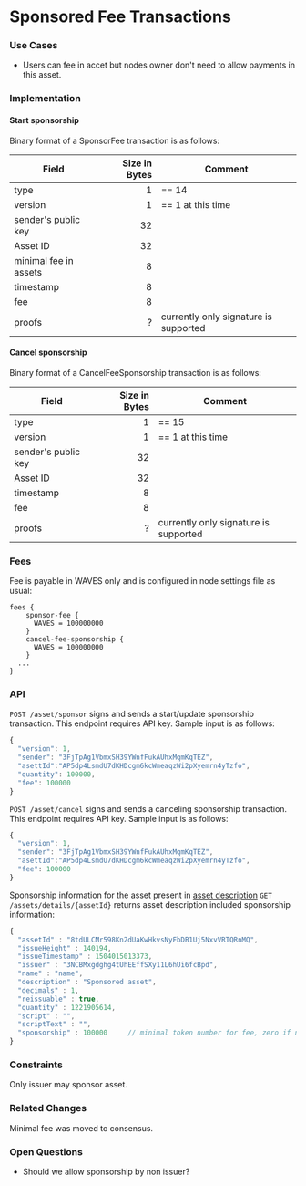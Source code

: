 # Sponsored Fee Transactions

### Use Cases

* Users can fee in accet but nodes owner don't need to allow payments in this asset. 

### Implementation

#### Start sponsorship

Binary format of a SponsorFee transaction is as follows:

| Field | Size in Bytes | Comment |
| ----- | -------------:| ----- |
| type | 1 | == 14
| version | 1 | == 1 at this time
| sender's public key | 32
| Asset ID | 32     |
| minimal fee in assets | 8 |
| timestamp | 8 |
| fee | 8 |
| proofs | ? | currently only signature is supported

#### Cancel sponsorship

Binary format of a CancelFeeSponsorship transaction is as follows:

| Field | Size in Bytes | Comment |
| ----- | -------------:| ----- |
| type | 1 | == 15
| version | 1 | == 1 at this time
| sender's public key | 32
| Asset ID | 32     |
| timestamp | 8 |
| fee | 8 |
| proofs | ? | currently only signature is supported


### Fees

Fee is payable in WAVES only and is configured in node settings file as usual:

```
fees {
    sponsor-fee {
      WAVES = 100000000
    }
    cancel-fee-sponsorship {
      WAVES = 100000000
    }
  ...
}
```

### API

`POST /asset/sponsor` signs and sends a start/update sponsorship transaction. This endpoint requires API key. Sample input is as follows:
```js
{
  "version": 1,
  "sender": "3FjTpAg1VbmxSH39YWnfFukAUhxMqmKqTEZ",
  "asettId":"AP5dp4LsmdU7dKHDcgm6kcWmeaqzWi2pXyemrn4yTzfo",
  "quantity": 100000,
  "fee": 100000
}
```

`POST /asset/cancel` signs and sends a canceling sponsorship transaction. This endpoint requires API key. Sample input is as follows:
```js
{
  "version": 1,
  "sender": "3FjTpAg1VbmxSH39YWnfFukAUhxMqmKqTEZ",
  "asettId":"AP5dp4LsmdU7dKHDcgm6kcWmeaqzWi2pXyemrn4yTzfo",
  "fee": 100000
}
```

Sponsorship information for the asset present in [asset description](docs.wavesplatform.com/development-and-api/waves-node-rest-api/asset-transactions/public-functions.md#get-assetsdetailsassetId)
`GET /assets/details/{assetId}` returns asset description included sponsorship information:
```js
{
  "assetId" : "8tdULCMr598Kn2dUaKwHkvsNyFbDB1Uj5NxvVRTQRnMQ",
  "issueHeight" : 140194,
  "issueTimestamp" : 1504015013373,
  "issuer" : "3NCBMxgdghg4tUhEEffSXy11L6hUi6fcBpd",
  "name" : "name",
  "description" : "Sponsored asset",
  "decimals" : 1,
  "reissuable" : true,
  "quantity" : 1221905614,
  "script" : "",
  "scriptText" : "",
  "sponsorship" : 100000     // minimal token number for fee, zero if not sponsored. 
}
```

### Constraints

Only issuer may sponsor asset.

### Related Changes

Minimal fee was moved to consensus.

### Open Questions

* Should we allow sponsorship by non issuer?
